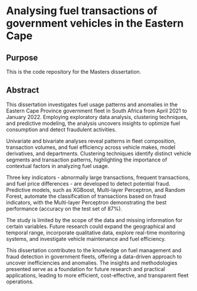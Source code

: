 # Analysing fuel transactions of government vehicles in the Eastern Cape

## Purpose

This is the code repository for the Masters dissertation.

## Abstract

This dissertation investigates fuel usage patterns and anomalies in the Eastern Cape Province government fleet in South Africa from April 2021 to January 2022. Employing exploratory data analysis, clustering techniques, and predictive modeling, the analysis uncovers insights to optimize fuel consumption and detect fraudulent activities.

Univariate and bivariate analyses reveal patterns in fleet composition, transaction volumes, and fuel efficiency across vehicle makes, model derivatives, and departments. Clustering techniques identify distinct vehicle segments and transaction patterns, highlighting the importance of contextual factors in analyzing fuel usage.

Three key indicators - abnormally large transactions, frequent transactions, and fuel price differences - are developed to detect potential fraud. Predictive models, such as XGBoost, Multi-layer Perceptron, and Random Forest, automate the classification of transactions based on fraud indicators, with the Multi-layer Perceptron demonstrating the best performance (accuracy on the test set of 87\%).

The study is limited by the scope of the data and missing information for certain variables. Future research could expand the geographical and temporal range, incorporate qualitative data, explore real-time monitoring systems, and investigate vehicle maintenance and fuel efficiency.

This dissertation contributes to the knowledge on fuel management and fraud detection in government fleets, offering a data-driven approach to uncover inefficiencies and anomalies. The insights and methodologies presented serve as a foundation for future research and practical applications, leading to more efficient, cost-effective, and transparent fleet operations.
